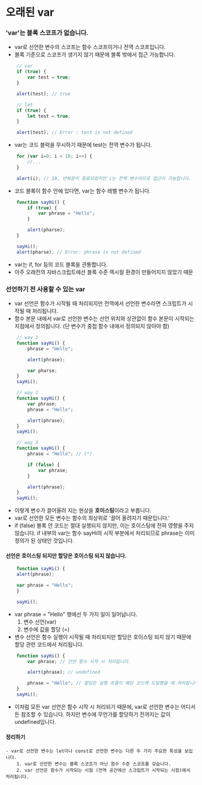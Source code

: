 # 오래된 var

### 'var'는 블록 스코프가 없습니다.

- var로 선언한 변수의 스코프는 함수 스코프이거나 전역 스코프입니다.
- 블록 기준으로 스코프가 생기지 않기 때문에 블록 밖에서 접근 가능합니다.

```Javascript
    // var
    if (true) {
        var test = true;
    }

    alert(test); // true

    // let
    if (true) {
        let test = true;
    }

    alert(test); // Error : test is not defined
```

- var는 코드 블럭을 무시하기 때문에 test는 전역 변수가 됩니다.

```Javascript
    for (var i=0; i < 10; i++) {
        //...
    }

    alert(i); // 10, 반복문이 종료되었지만 i는 전역 변수이므로 접근이 가능합니다.


```

- 코드 블록이 함수 안에 있다면, var는 함수 레벨 변수가 됩니다.

```Javascript
    function sayHi() {
        if (true) {
            var phrase = "Hello";
        }

        alert(pharse);
    }

    sayHi();
    alert(pharse); // Error: phrase is not defined

```

- var는 if, for 등의 코드 블록을 관통합니다.
- 아주 오래전의 자바스크립트에선 블록 수준 렉시컬 환경이 만들어지지 않았기 때문

### 선언하기 전 사용할 수 있는 var

- var 선언은 함수가 시작될 때 처리되지만 전역에서 선언한 변수라면 스크립트가 시작될 때 처리됩니다.
- 함수 본문 내에서 var로 선언한 변수는 선언 위치와 상관없이 함수 본문이 시작되는 지점에서 정의됩니다. (단 변수가 중첩 함수 내에서 정의되지 않아야 함)

```Javascript
    // way 1
    function sayHi() {
        phrase = "Hello";

        alert(phrase);

        var pharse;
    }
    sayHi();

    // way 2
    function sayHi() {
        var phrase;
        phrase = "Hello";

        alert(phrase);
    }
    sayHi();

    // way 3
    function sayHi() {
        phrase = "Hello"; // (*)

        if (false) {
            var phrase;
        }

        alert(phrase);
    }
    sayHi();
```

- 이렇게 변수가 끌어올려 지는 현상을 **호이스팅**이라고 부릅니다.
- var로 선언한 모든 변수는 함수의 최상위로 '끌어 올려지기 때문입니다.'
- if (false) 블록 안 코드는 절대 실행되지 않지만, 이는 호이스팅에 전혀 영향을 주지 않습니다.
  if 내부의 var는 함수 sayHi의 시작 부분에서 처리되므로 phrase는 이미 정의가 된 상태인 것입니다.

#### 선언은 호이스팅 되지만 할당은 호이스팅 되지 않습니다.

```Javascript
    function sayHi() {
    alert(phrase);

    var phrase = "Hello";
    }

    sayHi();
```

- var phrase = "Hello" 행에선 두 가지 일이 일어납니다.
  1. 변수 선언(var)
  2. 변수에 값을 할당 (=)
- 변수 선언은 함수 실행이 시작될 때 처리되지만 할당은 호이스팅 되지 않기 때문에 할당 관련 코드에서 처리됩니다.

```Javascript
    function sayHi() {
        var phrase; // 선언 함수 시작 시 처리됩니다.

        alert(phrase); // undefined

        phrase = "Hello"; // 할당은 실행 흐름이 해당 코드에 도달했을 때 처리됩니다.
    }
    sayHi();

```

- 이처럼 모든 var 선언은 함수 시작 시 처리되기 때문에, var로 선언한 변수는 어디서든 참조할 수 있습니다.
  하지만 변수에 무언가를 할당하기 전까지는 값이 undefined입니다.

#### 정리하기

    - var로 선언한 변수는 let이나 const로 선언한 변수는 다른 두 가지 주요한 특성을 보입니다.
        1. var로 선안한 변수는 블록 스코프가 아닌 함수 수준 스코프를 갖습니다.
        2. var 선언은 함수가 시작되는 시점 (전역 공간에선 스크립트가 시작되는 시점)에서 처리됩니다.
